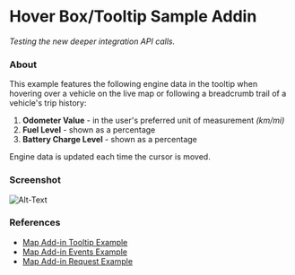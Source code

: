 # Hover Box/Tooltip Sample Addin

_Testing the new deeper integration API calls._

### About

This example features the following engine data in the tooltip when hovering over a vehicle on the live map or following a breadcrumb trail of a vehicle's trip history:

1) **Odometer Value** - in the user's preferred unit of measurement _(km/mi)_
2) **Fuel Level** - shown as a percentage
3) **Battery Charge Level** - shown as a percentage

Engine data is updated each time the cursor is moved.

### Screenshot

![Alt-Text](/uploads/d0e11dedeb49cba85e4a1826017791b9/tripshoverscreenshot.png)

### References
- [Map Add-in Tooltip Example][tooltip]
- [Map Add-in Events Example][events]
- [Map Add-in Request Example][request]

[tooltip]: https://git.geotab.com/map-add-ins/simple-map-add-ins/tree/master/tooltip
[events]: https://git.geotab.com/map-add-ins/simple-map-add-ins/tree/master/events
[request]: https://git.geotab.com/map-add-ins/simple-map-add-ins/tree/master/request